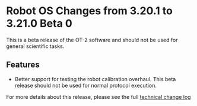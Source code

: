 # Robot OS Changes from 3.20.1 to 3.21.0 Beta 0

This is a beta release of the OT-2 software and should not be used for general scientific tasks.

## Features
- Better support for testing the robot calibration overhaul. This beta release should not be used for normal protocol execution.



For more details about this release, please see the full [technical change
log][changelog]

[changelog]: https://github.com/Opentrons/opentrons/blob/edge/CHANGELOG.md
